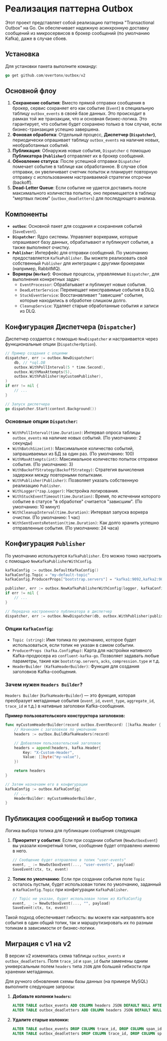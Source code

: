 # Реализация паттерна Outbox

Этот проект представляет собой реализацию паттерна "Transactional Outbox" на Go. Он обеспечивает надежную асинхронную доставку сообщений из микросервисов в брокер сообщений (по умолчанию Kafka), даже в случае сбоев.

## Установка

Для установки пакета выполните команду:

```go
go get github.com/overtonx/outbox/v2
```

## Основной флоу
 
1.  **Сохранение события**: Вместо прямой отправки сообщения в брокер, сервис сохраняет его как событие (`Event`) в специальную таблицу `outbox_events` в своей базе данных. Это происходит в рамках той же транзакции, что и основная бизнес-логика. Это гарантирует, что событие будет сохранено только в том случае, если бизнес-транзакция успешно завершена.
2.  **Фоновая обработка**: Отдельный процесс, **Диспетчер (`Dispatcher`)**, периодически опрашивает таблицу `outbox_events` на наличие новых, необработанных событий.
3.  **Публикация**: Обнаружив новые события, `Dispatcher` с помощью **Публикатора (`Publisher`)** отправляет их в брокер сообщений.
4.  **Обновление статуса**: После успешной отправки `Dispatcher` помечает событие в таблице как обработанное. В случае сбоя отправки, он увеличивает счетчик попыток и планирует повторную отправку с использованием настраиваемой стратегии отсрочки (backoff).
5.  **Dead-Letter Queue**: Если событие не удается доставить после максимального количества попыток, оно перемещается в таблицу "мертвых писем" (`outbox_deadletters`) для последующего анализа.

## Компоненты

-   **`outbox`**: Основной пакет для создания и сохранения событий (`SaveEvent`).
-   **`Dispatcher`**: Ядро системы. Управляет воркерами, которые опрашивают базу данных, обрабатывают и публикуют события, а также выполняют очистку.
-   **`Publisher`**: Интерфейс для отправки сообщений. По умолчанию предоставляется `KafkaPublisher`. Вы можете реализовать свой собственный `Publisher` для интеграции с другими брокерами (например, RabbitMQ).
-   **Воркеры (`Worker`)**: Фоновые процессы, управляемые `Dispatcher`, для выполнения конкретных задач:
    -   `EventProcessor`: Обрабатывает и публикует новые события.
    -   `DeadLetterService`: Перемещает неисправимые события в DLQ.
    -   `StuckEventService`: Восстанавливает "зависшие" события, которые находились в обработке слишком долго.
    -   `CleanupService`: Удаляет старые обработанные события и записи из DLQ.

## Конфигурация Диспетчера (`Dispatcher`)

Диспетчер создается с помощью `NewDispatcher` и настраивается через функциональные опции (`DispatcherOption`).

```go
// Пример создания с опциями
dispatcher, err := outbox.NewDispatcher(
    db, // *sql.DB
    outbox.WithPollInterval(5 * time.Second),
    outbox.WithMaxAttempts(5),
    outbox.WithPublisher(myCustomPublisher),
)
if err != nil {
    // ...
}

// Запуск диспетчера
go dispatcher.Start(context.Background())
```

### Основные опции `Dispatcher`:

-   `WithPollInterval(time.Duration)`: Интервал опроса таблицы `outbox_events` на наличие новых событий. (По умолчанию: 2 секунды)
-   `WithBatchSize(int)`: Максимальное количество событий, запрашиваемых из БД за один раз. (По умолчанию: 100)
-   `WithMaxAttempts(int)`: Максимальное количество попыток отправки события. (По умолчанию: 3)
-   `WithBackoffStrategy(BackoffStrategy)`: Стратегия вычисления задержки между повторными попытками.
-   `WithPublisher(Publisher)`: Позволяет указать собственную реализацию `Publisher`.
-   `WithLogger(*zap.Logger)`: Настройка логирования.
-   `WithStuckEventTimeout(time.Duration)`: Время, по истечении которого событие в статусе "в обработке" считается "зависшим". (По умолчанию: 10 минут)
-   `WithCleanupInterval(time.Duration)`: Интервал запуска воркера очистки. (По умолчанию: 1 час)
-   `WithSentEventsRetention(time.Duration)`: Как долго хранить успешно отправленные события. (По умолчанию: 24 часа)

## Конфигурация `Publisher`

По умолчанию используется `KafkaPublisher`. Его можно тонко настроить с помощью `NewKafkaPublisherWithConfig`.

```go
kafkaConfig := outbox.DefaultKafkaConfig()
kafkaConfig.Topic = "my-default-topic"
kafkaConfig.ProducerProps["bootstrap.servers"] = "kafka1:9092,kafka2:9092"

publisher, err := outbox.NewKafkaPublisherWithConfig(logger, kafkaConfig)
if err != nil {
    // ...
}

// Передача настроенного публикатора в диспетчер
dispatcher, err := outbox.NewDispatcher(db, outbox.WithPublisher(publisher))
```

### Опции `KafkaConfig`:

-   `Topic (string)`: Имя топика по умолчанию, которое будет использоваться, если топик не указан в самом событии.
-   `ProducerProps (kafka.ConfigMap)`: Карта для настройки нативного Kafka-продюсера из `confluent-kafka-go`. Позволяет задавать любые параметры, такие как `bootstrap.servers`, `acks`, `compression.type` и т.д.
-   `HeaderBuilder (KafkaHeaderBuilder)`: Функция для создания заголовков Kafka-сообщения.

### Зачем нужен `Headers Builder`?

`Headers Builder` (`KafkaHeaderBuilder`) — это функция, которая преобразует метаданные события (`event_id`, `event_type`, `aggregate_id`, `trace_id` и т.д.) в нативные заголовки Kafka-сообщения.

**Пример пользовательского конструктора заголовков:**

```go
func myCustomHeaderBuilder(record outbox.EventRecord) []kafka.Header {
    // Начинаем с заголовков по умолчанию
    headers := outbox.BuildKafkaHeaders(record)

    // Добавляем пользовательский заголовок
    headers = append(headers, kafka.Header{
        Key: "X-Custom-Header",
        Value: []byte("my-value"),
    })

    return headers
}

// Затем назначаем его в конфигурации
kafkaConfig := outbox.KafkaConfig{
    // ...
    HeaderBuilder: myCustomHeaderBuilder,
}
```

## Публикация сообщений и выбор топика

Логика выбора топика для публикации сообщения следующая:

1.  **Приоритет у события**: Если при создании события (`NewOutboxEvent`) вы указали конкретный топик, сообщение будет отправлено именно в него.

    ```go
    // Сообщение будет отправлено в топик "user-events"
    event, _ := NewOutboxEvent(..., "user-events", payload)
    SaveEvent(ctx, tx, event)
    ```

2.  **Топик по умолчанию**: Если при создании события поле `Topic` осталось пустым, будет использован топик по умолчанию, заданный в `KafkaConfig.Topic` при конфигурации `KafkaPublisher`.

    ```go
    // Topic не указан, будет использован топик из KafkaConfig
    event, _ := NewOutboxEvent(..., "", payload)
    SaveEvent(ctx, tx, event)
    ```

Такой подход обеспечивает гибкость: вы можете как направлять все события в один общий топик, так и маршрутизировать их по разным топикам в зависимости от бизнес-логики.

## Миграция с v1 на v2

В версии v2 изменилась схема таблицы `outbox_events` и `outbox_deadletters`. Поля `trace_id` и `span_id` были заменены одним универсальным полем `headers` типа `JSON` для большей гибкости при хранении метаданных.

Для ручного обновления схемы базы данных (на примере MySQL) выполните следующие запросы:

1.  **Добавьте колонки `headers`:**
    ```sql
    ALTER TABLE outbox_events ADD COLUMN headers JSON DEFAULT NULL AFTER payload;
    ALTER TABLE outbox_deadletters ADD COLUMN headers JSON DEFAULT NULL AFTER payload;
    ```

2.  **Удалите старые колонки:**
    ```sql
    ALTER TABLE outbox_events DROP COLUMN trace_id, DROP COLUMN span_id;
    ALTER TABLE outbox_deadletters DROP COLUMN trace_id, DROP COLUMN span_id;
    ```
